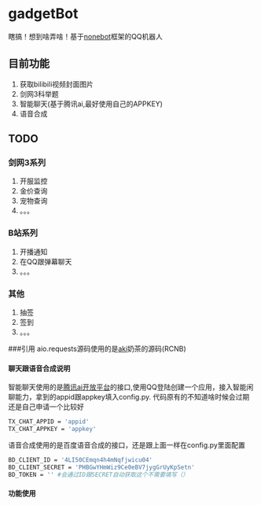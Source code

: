 # gadgetBot
瞎搞！想到啥弄啥！基于[nonebot]框架的QQ机器人

[nonebot]: https://github.com/richardchien/nonebot

## 目前功能
1. 获取bilibili视频封面图片
2. 剑网3科举题
3. 智能聊天(基于腾讯ai,最好使用自己的APPKEY)
4. 语音合成

## TODO
### 剑网3系列
1. 开服监控
2. 金价查询
3. 宠物查询
4. 。。。

### B站系列
1. 开播通知
2. 在QQ跟弹幕聊天
3. 。。。

### 其他
1. 抽签
2. 签到
3. 。。。

###引用
aio.requests源码使用的是[aki]奶茶的源码(RCNB)

[aki]: https://github.com/cczu-osa/aki/tree/master/aki



#### 聊天跟语音合成说明
智能聊天使用的是[腾讯ai开放平台]的接口,使用QQ登陆创建一个应用，接入智能闲聊能力，拿到的appid跟appkey填入config.py.
代码原有的不知道啥时候会过期还是自己申请一个比较好
```bash 
TX_CHAT_APPID = 'appid'
TX_CHAT_APPKEY = 'appkey'
```
语音合成使用的是百度语音合成的接口，还是跟上面一样在config.py里面配置
```bash
BD_CLIENT_ID = '4LI50CEmqn4h4mNqfjwicu04'
BD_CLIENT_SECRET = 'PHBGwYHmWiz9Ce0eBV7jygGrUyKpSetn'
BD_TOKEN = '' #会通过ID跟SECRET自动获取这个不需要填写（）
```

#### 功能使用

[腾讯ai开放平台]:https://ai.qq.com/






